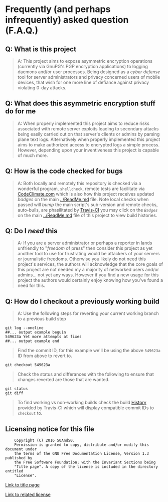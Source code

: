 # Frequently (and perhaps infrequently) asked question (F.A.Q.)

## Q: What is this project

> A: This project aims to expose asymmetric encryption operations (currently
> via GnuPG's PGP encryption applications) to logging daemons and/or user
> processes. Being designed as a *cyber defense* tool for server administrators
> and privacy concerned users of mobile devices, that wish for one more line of
> defiance against privacy violating 0-day attacks.

## Q: What does this asymmetric encryption stuff do for me

> A: When properly implemented this project aims to reduce risks associated
> with remote server exploits leading to secondary attacks being easily carried
> out on that server's clients or admins by parsing plane text logs.
> Alternatively when properly implemented this project aims to make authorized
> access to encrypted logs a simple process. However, depending upon your
> inventiveness this project is capable of much more.

## Q: How is the code checked for bugs

> A: Both locally and remotely this repository is checked via a wonderful
> program, `shellcheck`, remote tests are facilitate via [CodeClimate.com](https://docs.codeclimate.com/docs/shellcheck)
> which is also how this project receives updated *badges* on the
> main [../ReadMe.md](../ReadMe.md) file. Note local checks when passed will *bump*
> the main script's sub-version and remote checks, auto-buils, are phasilitated
> by [Travis-CI](https://travis-ci.org) you may click on the *`Badges`* on the
> main [../ReadMe.md](../ReadMe.md) file of this project to view build histories.

## Q: Do I *need* this

> A: If you are a server administrator or perhaps a reporter in lands
> unfriendly to "*freedom* of press" then consider this project as yet another
> tool to use for frustrating would be attackers of your servers or
> journalistic freedoms. Otherwise you likely do not need this project's
> services, the authors will acknowledge that the core goals of this project
> are not needed my a majority of networked users and/or admins... not yet any
> ways. However if you find a new usage for this project the authors would
> certainly enjoy knowing how you've found a need for this.

## Q: How do I checkout a previously working build

> A: Use the following steps for reverting your current working branch to a
> previous build step

```
git log --oneline
##... output example beguin
549623a Yet more attempts at fixes
##... output example end
```

> Find the commit ID, for this example we'll be using the above `549623a` ID from
> above to revert to.

```
git checkout 549623a
```

> Check the status and differances with the following to ensure that changes
> reverted are those that are wanted.

```
git status
git diff
```

> To find working vs non-working builds check the build
> [History](https://travis-ci.org/S0AndS0/Perinoid_Pipes/builds) provided by
> Travis-CI which will display compatible commit IDs to `checkout` to.

## Licensing notice for this file

```
    Copyright (C) 2016 S0AndS0.
    Permission is granted to copy, distribute and/or modify this document under
    the terms of the GNU Free Documentation License, Version 1.3 published by
    the Free Software Foundation; with the Invariant Sections being
    "Title page". A copy of the license is included in the directory entitled
    "License".
```

[Link to title page](Contributing_Financially.md)

[Link to related license](../Licenses/GNU_FDLv1.3_Documentation.md)
